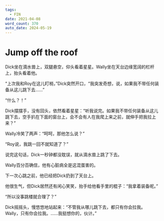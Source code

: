 ```yaml
---
tags:
  - FIN
date: 2021-04-08
word_count: 370
auto_date: 2024-05-19
---
```


# Jump off the roof

Dick坐在滴水兽上，双腿悬空，仰头看着星星。Wally坐在天台边缘宽阔的栏杆上，抬头看着他。

“上次我和Roy在这儿盯梢，”Dick突然开口，“我突发奇想，说，如果我不带任何装备从这儿跳下去……”

“什么？！”

Dick摆摆手，没有回头，依然看着星星：“听我说完。如果我不带任何装备从这儿跳下去，空手扒在下面的窗台上，会不会有人在我爬上来之前，就伸手把我拉上来？”

Wally冷笑了两声：“呵呵，那他怎么说？”

“Roy说，我跳一回不就知道了？”

说完这句话，Dick一秒钟都没耽误，就从滴水兽上跳了下去。

Wally百分百确信，他有心脏病全是这混蛋害的。

下一次心跳之前，他已经把Dick扔到了天台上。

他很生气，但Dick居然还有闲心笑笑，抬手给他看手里的棍子：“我拿着装备呢。”

“所以没事跳楼就合理了？”

Dick摇摇头，慢悠悠地站起来：“不管我从哪儿跳下去，都只有你会拉我。Wally，只有你会拉我。……我挺想你的，伙计。”
